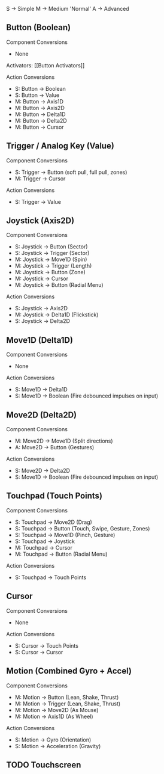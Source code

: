 S -> Simple
M -> Medium 'Normal'
A -> Advanced

## Button (Boolean)
Component Conversions

- None

Activators: [[Button Activators]]

Action Conversions

- S: Button -> Boolean
- S: Button -> Value
- M: Button -> Axis1D
- M: Button -> Axis2D
- M: Button -> Delta1D
- M: Button -> Delta2D
- M: Button -> Cursor

## Trigger / Analog Key (Value)
Component Conversions

- S: Trigger -> Button (soft pull, full pull, zones)
- M: Trigger -> Cursor

Action Conversions

- S: Trigger -> Value

## Joystick (Axis2D)
Component Conversions

- S: Joystick -> Button (Sector)
- S: Joystick -> Trigger (Sector)
- M: Joystick -> Move1D (Spin)
- M: Joystick -> Trigger (Length)
- M: Joystick -> Button (Zone)
- M: Joystick -> Cursor
- M: Joystick -> Button (Radial Menu) 

Action Conversions

- S: Joystick -> Axis2D
- M: Joystick -> Delta1D (Flickstick)
- S: Joystick -> Delta2D

## Move1D (Delta1D)
Component Conversions

- None

Action Conversions

- S: Move1D -> Delta1D
- S: Move1D -> Boolean (Fire debounced impulses on input)

## Move2D (Delta2D)
Component Conversions

- M: Move2D -> Move1D (Split directions)
- A: Move2D -> Button (Gestures)

Action Conversions

- S: Move2D -> Delta2D
- S: Move1D -> Boolean (Fire debounced impulses on input)

## Touchpad (Touch Points)
Component Conversions

- S: Touchpad -> Move2D (Drag)
- S: Touchpad -> Button (Touch, Swipe, Gesture, Zones)
- S: Touchpad -> Move1D (Pinch, Gesture)
- S: Touchpad -> Joystick
- M: Touchpad -> Cursor
- M: Touchpad -> Button (Radial Menu) 

Action Conversions

- S: Touchpad -> Touch Points

## Cursor
Component Conversions

- None

Action Conversions

- S: Cursor -> Touch Points
- S: Cursor -> Cursor

## Motion (Combined Gyro + Accel)
Component Conversions

- M: Motion -> Button (Lean, Shake, Thrust)
- M: Motion -> Trigger (Lean, Shake, Thrust)
- M: Motion -> Move2D (As Mouse)
- M: Motion -> Axis1D (As Wheel)

Action Conversions

- S: Motion -> Gyro (Orientation)
- S: Motion -> Acceleration (Gravity)

## TODO Touchscreen
